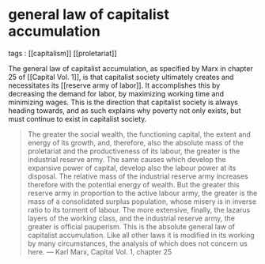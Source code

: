 # general law of capitalist accumulation

tags
: [[capitalism]] [[proletariat]]

The general law of capitalist accumulation, as specified by Marx in chapter 25 of [[Capital Vol. 1]], is that capitalist society ultimately creates and necessitates its [[reserve army of labor]]. It accomplishes this by decreasing the demand for labor, by maximizing working time and minimizing wages. This is the direction that capitalist society is always heading towards, and as such explains why poverty not only exists, but must continue to exist in capitalist society.

> The greater the social wealth, the functioning capital, the extent and energy of its growth, and, therefore, also the absolute mass of the proletariat and the productiveness of its labour, the greater is the industrial reserve army. The same causes which develop the expansive power of capital, develop also the labour power at its disposal. The relative mass of the industrial reserve army increases therefore with the potential energy of wealth. But the greater this reserve army in proportion to the active labour army, the greater is the mass of a consolidated surplus population, whose misery is in inverse ratio to its torment of labour. The more extensive, finally, the lazarus layers of the working class, and the industrial reserve army, the greater is official pauperism. This is the absolute general law of capitalist accumulation. Like all other laws it is modified in its working by many circumstances, the analysis of which does not concern us here. &#x2014; Karl Marx, Capital Vol. 1, chapter 25
